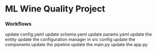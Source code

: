 # ML Wine Quality Project

### Workflows

update config.yaml
update schema.yaml
update params.yaml
update the entity
update the configuration manager in src config
update the components
update the pipeline
update the main.py
update the app.py
 